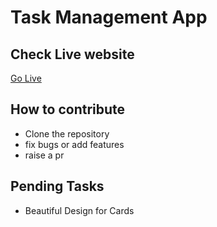 # Task Management App

## Check Live website

[Go Live](https://nikhilpracto.github.io/Task-Management-App)

## How to contribute
- Clone the repository
- fix bugs or add features 
- raise a pr


## Pending Tasks

- Beautiful Design for Cards
